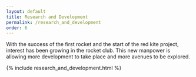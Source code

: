 ```yaml
---
layout: default
title: Research and Development
permalink: /research_and_development
order: 6
---
```


With the success of the first rocket and the start of the red kite project, interest has been growing in the rocket club. This new manpower is allowing more development to take place and more avenues to be explored.

{% include research_and_development.html %}
